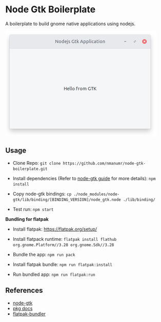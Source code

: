 # Node Gtk Boilerplate

A boilerplate to build gnome native applications using nodejs.

![screenshot](./screenshot.png)

## Usage

* Clone Repo:
```git clone https://github.com/nmanumr/node-gtk-boilerplate.git```

* Install dependencies (Refer to [node-gtk guide](https://www.npmjs.com/package/node-gtk#installing-and-building) for more details):
```npm install```

* Copy node-gtk bindings:
```cp ./node_modules/node-gtk/lib/binding/[BINDING_VERSION]/node_gtk.node ./lib/binding/```

* Test run:
```npm start```

**Bundling for flatpak**

* Install flatpak: https://flatpak.org/setup/

* Install flatpack runtime:
```flatpak install flathub org.gnome.Platform//3.28 org.gnome.Sdk//3.28```

* Bundle the app:
```npm run pack```

* Install flatpak bundle:
```npm run flatpak:install```

* Run bundled app:
```npm run flatpak:run```

## References

* [node-gtk](https://github.com/romgrk/node-gtk#documentation)
* [pkg docs](https://github.com/zeit/pkg/blob/master/README.md)
* [flatpak-bundler](https://github.com/endlessm/flatpak-bundler#flatpak-bundler--)